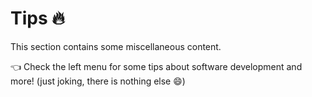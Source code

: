 # Tips :fire:

This section contains some miscellaneous content.

:point_left: Check the left menu for some tips about software development and more! (just joking, there is nothing else :smile:)